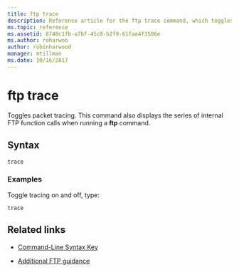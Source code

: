 ```yaml
---
title: ftp trace
description: Reference article for the ftp trace command, which toggles packet tracing.
ms.topic: reference
ms.assetid: 8740c1fb-a7bf-45c8-b2f9-61fae4f3506e
ms.author: roharwoo
author: robinharwood
manager: mtillman
ms.date: 10/16/2017
---
```


# ftp trace



Toggles packet tracing. This command also displays the series of internal FTP function calls when running a **ftp** command.

## Syntax

```
trace
```

### Examples

Toggle tracing on and off, type:

```
trace
```

## Related links

- [Command-Line Syntax Key](command-line-syntax-key.md)

- [Additional FTP guidance](/previous-versions/orphan-topics/ws.10/cc756013(v=ws.10))
